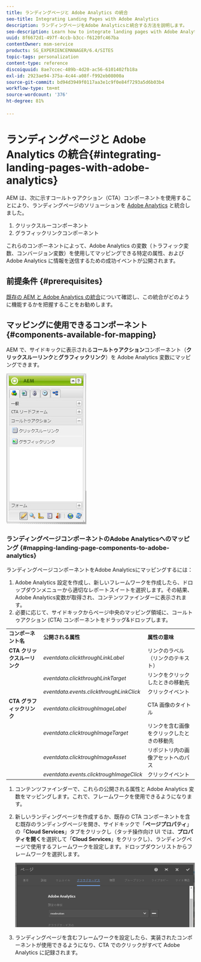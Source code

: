 ```yaml
---
title: ランディングページと Adobe Analytics の統合
seo-title: Integrating Landing Pages with Adobe Analytics
description: ランディングページをAdobe Analyticsと統合する方法を説明します。
seo-description: Learn how to integrate landing pages with Adobe Analytics.
uuid: 8f6672d1-497f-4ccb-b3cc-f6120fc467ba
contentOwner: msm-service
products: SG_EXPERIENCEMANAGER/6.4/SITES
topic-tags: personalization
content-type: reference
discoiquuid: 8ae7ccec-489b-4d20-ac56-6101402fb18a
exl-id: 2923ae94-375a-4c44-a08f-f992eb08000a
source-git-commit: bd94d3949f0117aa3e1c9f0e84f7293a5d6b03b4
workflow-type: tm+mt
source-wordcount: '376'
ht-degree: 81%

---
```


# ランディングページと Adobe Analytics の統合{#integrating-landing-pages-with-adobe-analytics}

AEM は、次に示すコールトゥアクション（CTA）コンポーネントを使用することにより、ランディングページのソリューションを [Adobe Analytics](https://www.omniture.com/jp/products/analytics/sitecatalyst) と統合しました。

1. クリックスルーコンポーネント
1. グラフィックリンクコンポーネント

これらのコンポーネントによって、Adobe Analytics の変数（トラフィック変数、コンバージョン変数）を使用してマッピングできる特定の属性、および Adobe Analytics に情報を送信するための成功イベントが公開されます。

## 前提条件 {#prerequisites}

[既存の AEM と Adobe Analytics の統合](/help/sites-administering/adobeanalytics.md)について確認し、この統合がどのように機能するかを把握することをお勧めします。

## マッピングに使用できるコンポーネント {#components-available-for-mapping}

AEM で、サイドキックに表示される&#x200B;**コールトゥアクション**&#x200B;コンポーネント（**クリックスルーリンク**&#x200B;と&#x200B;**グラフィックリンク**）を Adobe Analytics 変数にマッピングできます。

![chlimage_1-21](assets/chlimage_1-21.jpeg)

### ランディングページコンポーネントのAdobe Analyticsへのマッピング {#mapping-landing-page-components-to-adobe-analytics}

ランディングページコンポーネントをAdobe Analyticsにマッピングするには：

1. Adobe Analytics 設定を作成し、新しいフレームワークを作成したら、ドロップダウンメニューから適切なレポートスイートを選択します。その結果、Adobe Analytics変数が取得され、コンテンツファインダーに表示されます。
1. 必要に応じて、サイドキックからページ中央のマッピング領域に、コールトゥアクション (CTA) コンポーネントをドラッグ&amp;ドロップします。

<table> 
 <tbody>
  <tr>
   <td><strong>コンポーネント名</strong></td> 
   <td><strong>公開される属性</strong></td> 
   <td><strong>属性の意味</strong></td> 
  </tr>
  <tr>
   <td><strong>CTA クリックスルーリンク</strong></td> 
   <td><i>eventdata.clickthroughLinkLabel</i> <br /> </td> 
   <td>リンクのラベル（リンクのテキスト） </td> 
  </tr>
  <tr>
   <td><br type="_moz" /> </td> 
   <td><i>eventdata.clickthroughLinkTarget</i> <br /> </td> 
   <td>リンクをクリックしたときの移動先 </td> 
  </tr>
  <tr>
   <td><br type="_moz" /> </td> 
   <td><i>eventdata.events.clickthroughLinkClick</i> <br /> </td> 
   <td>クリックイベント </td> 
  </tr>
  <tr>
   <td><strong>CTA グラフィックリンク</strong></td> 
   <td><i>eventdata.clicktroughImageLabel</i> <br /> </td> 
   <td>CTA 画像のタイトル </td> 
  </tr>
  <tr>
   <td><br type="_moz" /> </td> 
   <td><i>eventdata.clicktroughImageTarget</i> <br /> </td> 
   <td>リンクを含む画像をクリックしたときの移動先</td> 
  </tr>
  <tr>
   <td><br type="_moz" /> </td> 
   <td><i>eventdata.clicktroughImageAsset</i> <br /> </td> 
   <td>リポジトリ内の画像アセットへのパス </td> 
  </tr>
  <tr>
   <td><br type="_moz" /> </td> 
   <td><i>eventdata.events.clicktroughImageClick</i> <br /> </td> 
   <td>クリックイベント</td> 
  </tr>
 </tbody>
</table>

1. コンテンツファインダーで、これらの公開される属性と Adobe Analytics 変数をマッピングします。これで、フレームワークを使用できるようになります。
1. 新しいランディングページを作成するか、既存の CTA コンポーネントを含む既存のランディングページを開き、サイドキックで「**ページプロパティ**」の「**Cloud Services**」タブをクリックし（タッチ操作向け UI では、**プロパティを開く**&#x200B;を選択して「**Cloud Services**」をクリックし）、ランディングページで使用するフレームワークを設定します。ドロップダウンリストからフレームワークを選択します。

   ![chlimage_1-25](assets/chlimage_1-25.png)

1. ランディングページを含むフレームワークを設定したら、実装されたコンポーネントが使用できるようになり、CTA でのクリックがすべて Adobe Analytics に記録されます。
